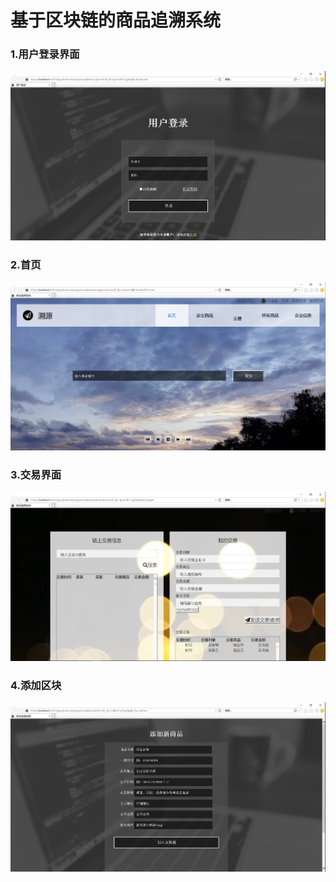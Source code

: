 # 基于区块链的商品追溯系统

### 1.用户登录界面
![Sign in](https://github.com/13120092188/Python/blob/master/img_readme/pyadminweb/usersignin.jpg)
### 2.首页
![Home Page](https://github.com/13120092188/Python/blob/master/img_readme/pyadminweb/homepage.jpg)
### 3.交易界面
![Transaction](https://github.com/13120092188/Python/blob/master/img_readme/pyadminweb/transaction.jpg)
### 4.添加区块
![Add block](https://github.com/13120092188/Python/blob/master/img_readme/pyadminweb/addblock.jpg)
